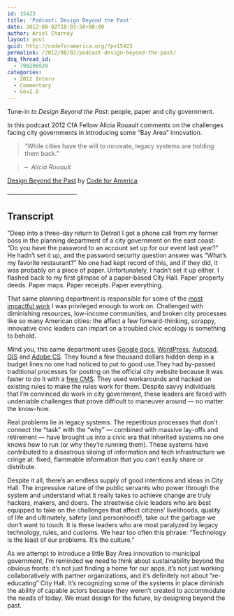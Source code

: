 ```yaml
---
id: 15423
title: 'Podcast: Design Beyond the Past'
date: 2012-08-02T18:03:58+00:00
author: Ariel Charney
layout: post
guid: http://codeforamerica.org/?p=15423
permalink: /2012/08/02/podcast-design-beyond-the-past/
dsq_thread_id:
  - 790296920
categories:
  - 2012 Intern
  - Commentary
  - Gov2.0
---
```

[<img class="aligncenter size-large wp-image-15477" title="paper-011" src="http://codeforamerica.org/wp-content/uploads/2012/07/paper-0111-1024x149.jpg" alt="" />](http://codeforamerica.org/wp-content/uploads/2012/07/paper-0111.jpg)Tune-in _to Design Beyond the Past_: people, paper and city government.

In this podcast 2012 CfA Fellow Alicia Rouault comments on the challenges facing city governments in introducing some &#8220;Bay Area&#8221; innovation.

> &#8220;While cities have the will to innovate, legacy systems are holding them back.&#8221;
  
> _&#8211;  Alicia Rouault_

<span><a href="http://soundcloud.com/code-for-america/design-beyond-the-past">Design Beyond the Past</a> by <a href="http://soundcloud.com/code-for-america">Code for America</a></span>
  
&#8212;&#8212;&#8212;&#8212;&#8212;&#8212;&#8212;&#8212;&#8212;&#8212;&#8212;-

## Transcript

&#8220;Deep into a three-day return to Detroit I got a phone call from my former boss in the planning department of a city government on the east coast: “Do you have the password to an account set up for our event last year?” He hadn’t set it up, and the password security question answer was “What’s my favorite restaurant?” No one had kept record of this, and if they did, it was probably on a piece of paper. Unfortunately, I hadn’t set it up either. I flashed back to my first glimpse of a paper-based City Hall. Paper property deeds. Paper maps. Paper receipts. Paper everything.

That same planning department is responsible for some of the <a href="http://online.wsj.com/article/SB10001424052702303343404577515152486299854.html?mod=googlenews_wsj" target="_blank">most impactful work</a> I was privileged enough to work on. Challenged with diminishing resources, low-income communities, and broken city processes like so many American cities: the affect a few forward-thinking, scrappy, innovative civic leaders can impart on a troubled civic ecology is something to behold.

Mind you, this same department uses <a href="http://online.wsj.com/article/SB10001424052702303343404577515152486299854.html?mod=googlenews_wsj" target="_blank">Google docs</a>, <a href="http://wordpress.org/" target="_blank">WordPress</a>, <a href="http://wordpress.org/" target="_blank">Autocad</a>, <a href="http://en.wikipedia.org/wiki/Geographic_information_system" target="_blank">GIS</a> and <a href="http://www.adobe.com/products/creativesuite.html" target="_blank">Adobe CS</a>. They found a few thousand dollars hidden deep in a budget lines no one had noticed to put to good use.They had by-passed traditional processes for posting on the official city website because it was faster to do it with a <a href="http://en.wikipedia.org/wiki/Content_management_system" target="_blank">free CMS</a>. They used workarounds and hacked on existing rules to make the rules work for them. Despite savvy individuals that I’m convinced do work in city government, these leaders are faced with undeniable challenges that prove difficult to maneuver around — no matter the know-how.

Real problems lie in legacy systems. The repetitious processes that don’t connect the “task” with the “why” — combined with massive lay-offs and retirement — have brought us into a civic era that inherited systems no one knows how to run (or why they’re running them). These systems have contributed to a disastrous siloing of information and tech infrastructure we cringe at: fixed, flammable information that you can’t easily share or distribute.

Despite it all, there’s an endless supply of good intentions and ideas in City Hall. The impressive nature of the public servants who power through the system and understand what it really takes to achieve change are truly hackers, makers, and doers. The streetwise civic leaders who are best equipped to take on the challenges that affect citizens’ livelihoods, quality of life and ultimately, safety (and personhood!), take out the garbage we don’t want to touch. It is these leaders who are most paralyzed by legacy technology, rules, and customs. We hear too often this phrase: “Technology is the least of our problems. It&#8217;s the culture.”

As we attempt to introduce a little Bay Area innovation to municipal government, I’m reminded we need to think about sustainability beyond the obvious fronts: it&#8217;s not just finding a home for our apps, it&#8217;s not just working collaboratively with partner organizations, and it&#8217;s definitely not about “re-educating” City Hall. It&#8217;s recognizing some of the systems in place diminish the ability of capable actors because they weren’t created to accommodate the needs of today. We must design for the future, by designing beyond the past.